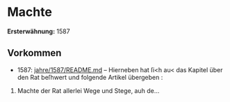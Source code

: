 # Machte

**Ersterwähnung:** 1587

## Vorkommen
- 1587: [jahre/1587/README.md](../jahre/1587/README.md) – Hierneben hat ſi<h au< das Kapitel über den Rat
beſhwert und folgende Artikel übergeben :

1) Machte der Rat allerlei Wege und Stege, auh
de...
